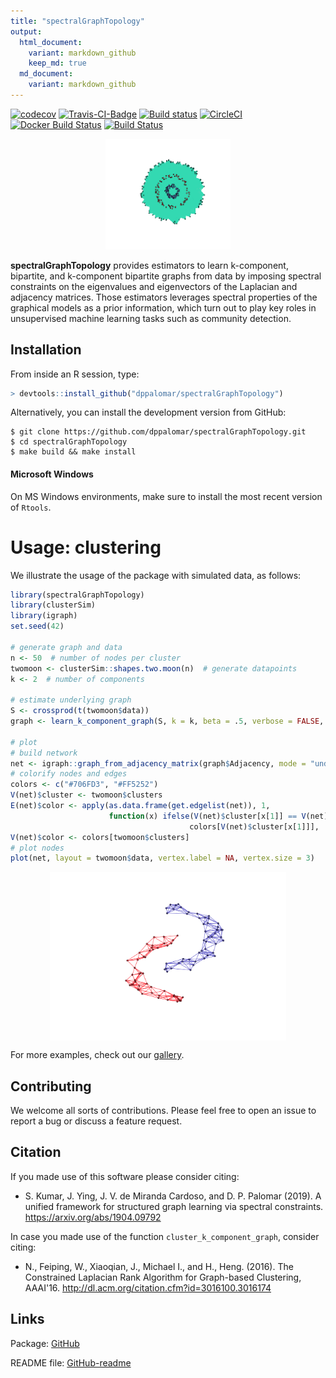 ```yaml
---
title: "spectralGraphTopology"
output:
  html_document:
    variant: markdown_github
    keep_md: true
  md_document:
    variant: markdown_github
---
```


<!-- README.md is generated from README.Rmd. Please edit that file -->


[![codecov](https://codecov.io/gh/mirca/spectralGraphTopology/branch/master/graph/badge.svg)](https://codecov.io/gh/mirca/spectralGraphTopology)
[![Travis-CI-Badge](https://travis-ci.org/mirca/spectralGraphTopology.svg?branch=master)](https://travis-ci.org/mirca/spectralGraphTopology)
[![Build status](https://ci.appveyor.com/api/projects/status/u2kjm37vvr0ji5v6/branch/master?svg=true)](https://ci.appveyor.com/project/mirca/spectralgraphtopology/branch/master)
[![CircleCI](https://circleci.com/gh/mirca/spectralGraphTopology.svg?style=svg)](https://circleci.com/gh/mirca/spectralGraphTopology)
[![Docker Build Status](https://img.shields.io/docker/cloud/build/mirca/spectralgraphtopology.svg)](https://hub.docker.com/r/mirca/spectralgraphtopology/)
[![Build Status](https://dev.azure.com/jvmirca/spectralGraphTopology/_apis/build/status/mirca.spectralGraphTopology?branchName=master)](https://dev.azure.com/jvmirca/spectralGraphTopology/_build/latest?definitionId=1&branchName=master)

<p align="center">
  <img width = "200" src="./man/figures//circles3_reduced.gif"/>
</p>

**spectralGraphTopology** provides estimators to learn k-component, bipartite,
and k-component bipartite graphs from data by imposing spectral constraints
on the eigenvalues and eigenvectors of the Laplacian and adjacency matrices.
Those estimators leverages spectral properties of the graphical models as a
prior information, which turn out to play key roles in unsupervised machine
learning tasks such as community detection.

## Installation

From inside an R session, type:

```r
> devtools::install_github("dppalomar/spectralGraphTopology")
```

Alternatively, you can install the development version from GitHub:
```
$ git clone https://github.com/dppalomar/spectralGraphTopology.git
$ cd spectralGraphTopology
$ make build && make install
```

#### Microsoft Windows
On MS Windows environments, make sure to install the most recent version of ``Rtools``.

# Usage: clustering
We illustrate the usage of the package with simulated data, as follows:

```r
library(spectralGraphTopology)
library(clusterSim)
library(igraph)
set.seed(42)

# generate graph and data
n <- 50  # number of nodes per cluster
twomoon <- clusterSim::shapes.two.moon(n)  # generate datapoints
k <- 2  # number of components

# estimate underlying graph
S <- crossprod(t(twomoon$data))
graph <- learn_k_component_graph(S, k = k, beta = .5, verbose = FALSE, abstol = 1e-3)

# plot
# build network
net <- igraph::graph_from_adjacency_matrix(graph$Adjacency, mode = "undirected", weighted = TRUE)
# colorify nodes and edges
colors <- c("#706FD3", "#FF5252")
V(net)$cluster <- twomoon$clusters
E(net)$color <- apply(as.data.frame(get.edgelist(net)), 1,
                      function(x) ifelse(V(net)$cluster[x[1]] == V(net)$cluster[x[2]],
                                        colors[V(net)$cluster[x[1]]], '#000000'))
V(net)$color <- colors[twomoon$clusters]
# plot nodes
plot(net, layout = twomoon$data, vertex.label = NA, vertex.size = 3)
```

<img src="man/figures/README-plot_k_component-1.png" width="75%" style="display: block; margin: auto;" />

For more examples, check out our [gallery](https://mirca.github.io/spectralGraphTopology).

## Contributing
We welcome all sorts of contributions. Please feel free to open an issue
to report a bug or discuss a feature request.

## Citation
If you made use of this software please consider citing:
* S. Kumar, J. Ying, J. V. de Miranda Cardoso, and D. P. Palomar (2019). A unified framework
  for structured graph learning via spectral constraints. https://arxiv.org/abs/1904.09792

In case you made use of the function `cluster_k_component_graph`, consider citing:
* N., Feiping, W., Xiaoqian, J., Michael I., and H., Heng. (2016).
  The Constrained Laplacian Rank Algorithm for Graph-based Clustering,
  AAAI'16. http://dl.acm.org/citation.cfm?id=3016100.3016174

## Links
Package: [GitHub](https://github.com/dppalomar/spectralGraphTopology)

README file: [GitHub-readme](https://raw.githack.com/dppalomar/spectralGraphTopology/master/README.html)

